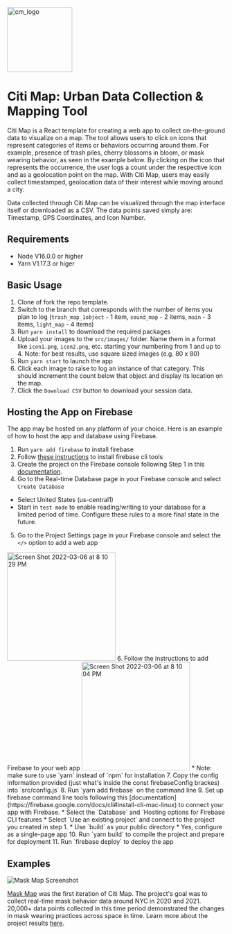 <img width="150" alt="cm_logo" src="https://user-images.githubusercontent.com/5104098/154332677-f2d7f2a9-3653-4679-a579-69912745df25.png">

# Citi Map: Urban Data Collection & Mapping Tool

Citi Map is a React template for creating a web app to collect on-the-ground data to visualize on a map. The tool allows users to click on icons that represent categories of items or behaviors occurring around them. For example, presence of trash piles, cherry blossoms in bloom, or mask wearing behavior, as seen in the example below. By clicking on the icon that represents the occurrence, the user logs a count under the respective icon and as a geolocation point on the map. With Citi Map, users may easily collect timestamped, geolocation data of their interest while moving around a city. 

Data collected through Citi Map can be visualized through the map interface itself or downloaded as a CSV. The data points saved simply are: Timestamp, GPS Coordinates, and Icon Number.

## Requirements

- Node V16.0.0 or higher 
- Yarn V1.17.3 or higer 

## Basic Usage

1. Clone of fork the repo template. 
2. Switch to the branch that corresponds with the number of items you plan to log (`trash_map_1object` - 1 item, `sound_map` - 2 items, `main` - 3 items, `light_map` - 4 items)
3. Run `yarn install` to download the required packages
4. Upload your images to the `src/images/` folder. Name them in a format like `icon1.png`, `icon2.png`, etc. starting your numbering from 1 and up to 4. Note: for best results, use square sized images (e.g. 80 x 80)
5. Run `yarn start` to launch the app
6. Click each image to raise to log an instance of that category. This should increment the count below that object and display its location on the map.
7. Click the `Download CSV` button to download your session data.

## Hosting the App on Firebase

The app may be hosted on any platform of your choice. Here is an example of how to host the app and database using Firebase.

1. Run `yarn add firebase` to install firebase
2. Follow [these instructions](https://firebase.google.com/docs/cli#install-cli-mac-linux) to install firebase cli tools
3. Create the project on the Firebase console following Step 1 in this [documentation](https://firebase.google.com/docs/web/setup#create-firebase-project-and-app).
4. Go to the Real-time Database page in your Firebase console and select `Create Database`
* Select United States (us-central1)
* Start in `test mode` to enable reading/writing to your database for a limited period of time. Configure these rules to a more final state in the future.
5. Go to the Project Settings page in your Firebase console and select the `</>` option to add a web app
<img width="250" alt="Screen Shot 2022-03-06 at 8 10 29 PM" src="https://user-images.githubusercontent.com/5104098/156940765-a4869b01-ab1e-4810-8760-1afbfdb6c5eb.png">
6. Follow the instructions to add Firebase to your web app
<img width="250" alt="Screen Shot 2022-03-06 at 8 10 04 PM" src="https://user-images.githubusercontent.com/5104098/156940778-824cbdde-f2e2-4a9b-b04f-f943539a1235.png">
* Note: make sure to use `yarn` instead of `npm` for installation
7. Copy the config information provided (just what's inside the const firebaseConfig brackes) into `src/config.js`
8. Run `yarn add firebase` on the command line
9. Set up firebase command line tools following this [documentation] (https://firebase.google.com/docs/cli#install-cli-mac-linux) to connect your app with Firebase.
* Select the `Database` and `Hosting options for Firebase CLI features
* Select `Use an existing project` and connect to the project you created in step 1.
* Use `build` as your public directory
* Yes, configure as a single-page app
10. Run `yarn build` to compile the project and prepare for deployment
11. Run `firebase deploy` to deploy the app

## Examples

![Mask Map Screenshot](https://user-images.githubusercontent.com/5104098/154335000-b60abd1e-fb4e-4ca4-bfad-fc354d20cb7b.png)

[Mask Map](https://github.com/dingaaling/mask-map) was the first iteration of Citi Map. The project's goal was to collect real-time mask behavior data around NYC in 2020 and 2021. 20,000+ data points collected in this time period demonstrated the changes in mask wearing practices across space in time. Learn more about the project results [here](https://jending.medium.com/to-all-the-masks-ive-loved-c72331644fb0).
